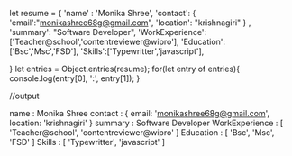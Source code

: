 let resume = {
    'name' : 'Monika Shree',
    'contact': {
        'email':"monikashree68g@gmail.com",
        'location': "krishnagiri"
        } ,
    'summary': "Software Developer",
    'WorkExperience': ['Teacher@school','contentreviewer@wipro'],
    'Education': ['Bsc','Msc','FSD'],
    'Skills':['Typewritter','javascript'],
   
 }
 let entries = Object.entries(resume);
 for(let entry of entries){
    console.log(entry[0], ':', entry[1]);
 }


 //output

 name : Monika Shree
contact : { email: 'monikashree68g@gmail.com', location: 'krishnagiri' }
summary : Software Developer
WorkExperience : [ 'Teacher@school', 'contentreviewer@wipro' ]
Education : [ 'Bsc', 'Msc', 'FSD' ]
Skills : [ 'Typewritter', 'javascript' ]